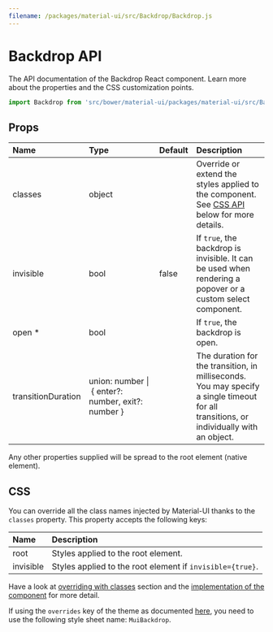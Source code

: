 ```yaml
---
filename: /packages/material-ui/src/Backdrop/Backdrop.js
---
```


<!--- This documentation is automatically generated, do not try to edit it. -->

# Backdrop API

<p class="description">The API documentation of the Backdrop React component. Learn more about the properties and the CSS customization points.</p>

```js
import Backdrop from 'src/bower/material-ui/packages/material-ui/src/Backdrop';
```



## Props

| Name | Type | Default | Description |
|:-----|:-----|:--------|:------------|
| <span class="prop-name">classes</span> | <span class="prop-type">object</span> |   | Override or extend the styles applied to the component. See [CSS API](#css-api) below for more details. |
| <span class="prop-name">invisible</span> | <span class="prop-type">bool</span> | <span class="prop-default">false</span> | If `true`, the backdrop is invisible. It can be used when rendering a popover or a custom select component. |
| <span class="prop-name required">open *</span> | <span class="prop-type">bool</span> |   | If `true`, the backdrop is open. |
| <span class="prop-name">transitionDuration</span> | <span class="prop-type">union:&nbsp;number&nbsp;&#124;<br>&nbsp;{ enter?: number, exit?: number }<br></span> |   | The duration for the transition, in milliseconds. You may specify a single timeout for all transitions, or individually with an object. |

Any other properties supplied will be spread to the root element (native element).

## CSS

You can override all the class names injected by Material-UI thanks to the `classes` property.
This property accepts the following keys:


| Name | Description |
|:-----|:------------|
| <span class="prop-name">root</span> | Styles applied to the root element.
| <span class="prop-name">invisible</span> | Styles applied to the root element if `invisible={true}`.

Have a look at [overriding with classes](/customization/overrides/#overriding-with-classes) section
and the [implementation of the component](https://github.com/mui-org/material-ui/tree/master/packages/material-ui/src/Backdrop/Backdrop.js)
for more detail.

If using the `overrides` key of the theme as documented
[here](/customization/themes/#customizing-all-instances-of-a-component-type),
you need to use the following style sheet name: `MuiBackdrop`.

